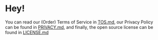 # Hey!
You can read our (Order) Terms of Service in [TOS.md](TOS.md), our Privacy Policy can be found in [PRIVACY.md](PRIVACY.md), and finally, the open source license can be found in [LICENSE.md](LICENSE.md)